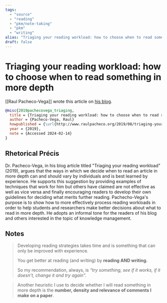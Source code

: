 ```yaml
---
tags:
  - "source"
  - "reading"
  - "pkm/note-taking"
  - "pkm"
  - "writing"
alias: "Triaging your reading workload: how to choose when to read something in more depth"
draft: false
---
```

# Triaging your reading workload: how to choose when to read something in more depth

[[Raul Pacheco-Vega]] wrote this article on [his blog](http://www.raulpacheco.org/2019/08/triaging-your-reading-workload-how-to-choose-when-to-read-something-in-more-depth/).

```bibtex
@misc{2019pachecovega_triaging,
  title = {Triaging your reading workload: how to choose when to read something in more depth},
  author = {Pacheco-Vega, Raul}
  howpublished = {\url{http://www.raulpacheco.org/2019/08/triaging-your-reading-workload-how-to-choose-when-to-read-something-in-more-depth/}},
  year = {2019},
  note = {Accessed 2024-02-14}
}
```

## Rhetorical Précis
Dr. Pacheco-Vega, in his blog article titled "Triaging your reading workload" (2019), argues that the ways in which we decide when to read an article in more depth can and should vary by individuals and is best learned by experience. He supports this suggestion by providing examples of techniques that work for him but others have claimed are not effective as well as vice versa and finally encouraging readers to develop their own guidelines for deciding what merits further reading. Pachecho-Vega's purpose is to show how to more effectively process reading workloads in order to help students and researchers make better decisions about what to read in more depth. He adopts an informal tone for the readers of his blog and others interested in the topic of knowledge management. 

## Notes

> Developing reading strategies takes time and is something that can only be improved with experience.
> 
> You get better at reading (and writing) by **reading AND writing.**
> 
> So my recommendation, always, is _“try something, see if it works, if it doesn’t, change it and try again”._


> Another heuristic I use to decide whether I will read something in more depth is the **number, density and relevance of comments I make on a paper**.
